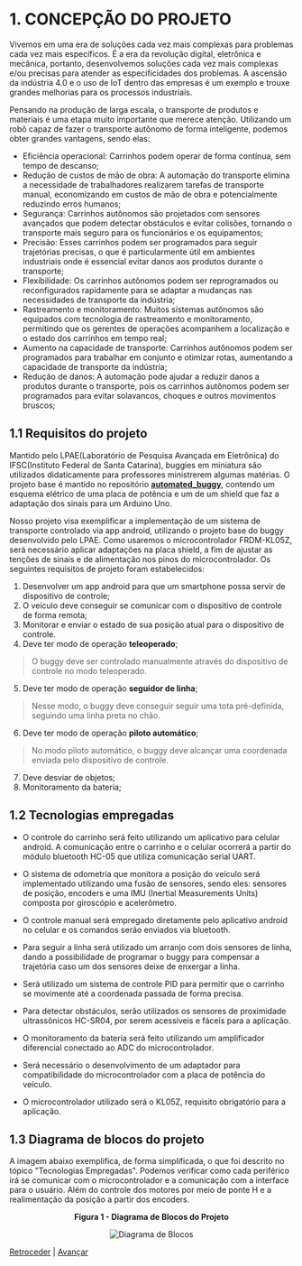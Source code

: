 # 1. CONCEPÇÃO DO PROJETO

Vivemos em uma era de soluções cada vez mais complexas para problemas cada vez mais específicos. É a era da revolução digital, eletrônica e mecânica, portanto, desenvolvemos soluções cada vez mais complexas e/ou precisas para atender as especificidades dos problemas. A ascensão da indústria 4.0 e o uso de IoT dentro das empresas é um exemplo e trouxe grandes melhorias para os processos industriais.

Pensando na produção de larga escala, o transporte de produtos e materiais é uma etapa muito importante que merece atenção. 
Utilizando um robô capaz de fazer o transporte autônomo de forma inteligente, podemos obter grandes vantagens, sendo elas:

* Eficiência operacional: Carrinhos podem operar de forma contínua, sem tempo de descanso;
* Redução de custos de mão de obra: A automação do transporte elimina a necessidade de trabalhadores realizarem tarefas de transporte manual, economizando em custos de mão de obra e potencialmente reduzindo erros humanos;
* Segurança: Carrinhos autônomos são projetados com sensores avançados que podem detectar obstáculos e evitar colisões, tornando o transporte mais seguro para os funcionários e os equipamentos;
* Precisão: Esses carrinhos podem ser programados para seguir trajetórias precisas, o que é particularmente útil em ambientes industriais onde é essencial evitar danos aos produtos durante o transporte;
* Flexibilidade: Os carrinhos autônomos podem ser reprogramados ou reconfigurados rapidamente para se adaptar a mudanças nas necessidades de transporte da indústria;
* Rastreamento e monitoramento: Muitos sistemas autônomos são equipados com tecnologia de rastreamento e monitoramento, permitindo que os gerentes de operações acompanhem a localização e o estado dos carrinhos em tempo real;
* Aumento na capacidade de transporte: Carrinhos autônomos podem ser programados para trabalhar em conjunto e otimizar rotas, aumentando a capacidade de transporte da indústria;
* Redução de danos: A automação pode ajudar a reduzir danos a produtos durante o transporte, pois os carrinhos autônomos podem ser programados para evitar solavancos, choques e outros movimentos bruscos;

## 1.1 Requisitos do projeto
Mantido pelo LPAE(Laboratório de Pesquisa Avançada em Eletrônica) do IFSC(Instituto Federal de Santa Catarina), buggies em miniatura são utilizados didaticamente para professores ministrerem algumas matérias. O projeto base é mantido no repositório [**automated_buggy**](https://github.com/xtarke/automated_buggy), contendo um esquema elétrico de uma placa de potência e um de um shield que faz a adaptação dos sinais para um Arduino Uno.

Nosso projeto visa exemplificar a implementação de um sistema de transporte controlado via app android, utilizando o projeto base do buggy desenvolvido pelo LPAE. Como usaremos o microcontrolador FRDM-KL05Z, será necessário aplicar adaptações na placa shield, a fim de ajustar as tenções de sinais e de alimentação nos pinos do microcontrolador. Os seguintes requisitos de projeto foram estabelecidos:

1. Desenvolver um app android para que um smartphone possa servir de dispositivo de controle;
2. O veículo deve conseguir se comunicar com o dispositivo de controle de forma remota;
3. Monitorar e enviar o estado de sua posição atual para o dispositivo de controle.
4. Deve ter modo de operação **teleoperado**;
  > O buggy deve ser controlado manualmente através do dispositivo de controle no modo teleoperado. 
5. Deve ter modo de operação **seguidor de linha**;
  > Nesse modo, o buggy deve conseguir seguir uma tota pré-definida, seguindo uma linha preta no chão.
6. Deve ter modo de operação **piloto automático**;
  > No modo piloto automático, o buggy deve alcançar uma coordenada enviada pelo dispositivo de controle.
7. Deve desviar de objetos;
8. Monitoramento da bateria;


## 1.2 Tecnologias empregadas

* O controle do carrinho será feito utilizando um aplicativo para celular android. A comunicação entre o carrinho e o celular ocorrerá a partir do módulo bluetooth HC-05 que utiliza comunicação serial UART.

* O sistema de odometria que monitora a posição do veículo será implementado utilizando uma fusão de sensores, sendo eles: sensores de posição, encoders e uma IMU (Inertial Measurements Units) composta por giroscópio e acelerômetro.
  
* O controle manual será empregado diretamente pelo aplicativo android no celular e os comandos serão enviados via bluetooth.

* Para seguir a linha será utilizado um arranjo com dois sensores de linha, dando a possibilidade de programar o buggy para compensar a trajetória caso um dos sensores deixe de enxergar a linha.

* Será utilizado um sistema de controle PID para permitir que o carrinho se movimente até a coordenada passada de forma precisa.

* Para detectar obstáculos, serão utilizados os sensores de proximidade ultrassônicos HC-SR04, por serem acessíveis e fáceis para a aplicação.
  
* O monitoramento da bateria será feito utilizando um amplificador diferencial conectado ao ADC do microcontrolador. 

* Será necessário o desenvolvimento de um adaptador para compatibilidade do microcontrolador com a placa de potência do veículo.

* O microcontrolador utilizado será o KL05Z, requisito obrigatório para a aplicação.

## 1.3 Diagrama de blocos do projeto

A imagem abaixo exemplifica, de forma simplificada, o que foi descrito no tópico "Tecnologias Empregadas". Podemos verificar como cada periférico irá se comunicar com o microcontrolador e a comunicação com a interface para o usuário. Além do controle dos motores por meio de ponte H e a realimentação da posição a partir dos encoders. 

<p align=center> 
<strong>Figura 1 - Diagrama de Blocos do Projeto</strong>
</p>

<div align="center">


![Diagrama de Blocos](https://github.com/ciceroed/MCC1_IFSC_2023_02/blob/main/Equipe_Robo_Roadsters/imagens/Diagrama%20de%20Blocos.jpg)

</div>

[Retroceder](https://github.com/ciceroed/MCC1_IFSC_2023_02/tree/main/Equipe_Robo_Roadsters) | [Avançar](https://github.com/ciceroed/MCC1_IFSC_2023_02/blob/main/Equipe_Robo_Roadsters/design.md)
